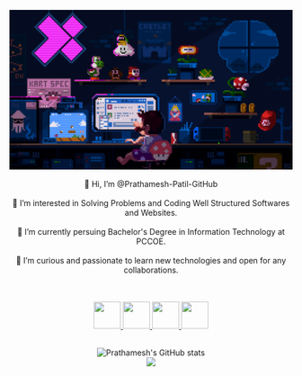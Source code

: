 <p align="center">
  <img src="https://github.com/Prathamesh-Patil-GitHub/Prathamesh-Patil-GitHub/blob/main/github%20profile%20display.gif"/>
</p>

<p align="center">
👋 Hi, I’m @Prathamesh-Patil-GitHub <br><br>
👀 I’m interested in Solving Problems and Coding Well Structured Softwares and Websites.<br><br>
🌱 I’m currently persuing Bachelor's Degree in Information Technology at PCCOE.<br><br>
💞️ I’m curious and passionate to learn new technologies and open for any collaborations.<br><br>
</p>
<br>

<div align="center">
<a href="https://www.linkedin.com/in/prathamesh-patil-jalgaon">
  <img src="https://cdn-icons-png.flaticon.com/128/408/408703.png?ga=GA1.2.975372899.1659335409" height="48px" width="48px"/>
</a>

<a href="https://www.hackerrank.com/m2papatil?hr_r=1">
  <img src="https://cdn3.iconfinder.com/data/icons/logos-and-brands-adobe/512/160_Hackerrank-512.png" height="48px" width="48px"/>
</a>

   
<a href="https://stackoverflow.com/users/19594029/prathamesh-patil">
  <img src="https://cdn-icons-png.flaticon.com/128/732/732248.png?ga=GA1.2.975372899.1659335409" height="48px" width="48px"/>
</a>
  
<a href="https://www.instagram.com/pro14.1/">
  <img src="https://cdn-icons-png.flaticon.com/128/1216/1216753.png?ga=GA1.2.975372899.1659335409" height="48px" width="48px"/>
</a>
</div>
<br/>
<div align="center">

![Prathamesh's GitHub stats](https://github-readme-stats.vercel.app/api?username=Prathamesh-Patil-GitHub&show_icons=true&theme=radical)
<br>
  ![](https://komarev.com/ghpvc/?username=prathamesh-patil-github)
</div>
